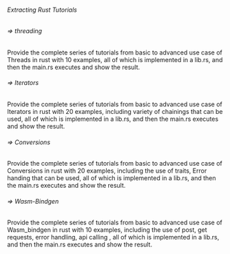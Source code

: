 ###### Extracting Rust Tutorials

###### => threading

Provide the complete series of tutorials from basic to advanced use case of Threads in rust with 10 examples, all of which is implemented in a lib.rs, and then the main.rs  executes and show the result.

###### => Iterators

Provide the complete series of tutorials from basic to advanced use case of Iterators in rust with 20 examples, including variety of chainings that can be used, all of which is implemented in a lib.rs, and then the main.rs  executes and show the result.

###### => Conversions

Provide the complete series of tutorials from basic to advanced use case of Conversions in rust with 20 examples, including the use of traits, Error handing that can be used, all of which is implemented in a lib.rs, and then the main.rs  executes and show the result.

###### => Wasm-Bindgen

Provide the complete series of tutorials from basic to advanced use case of Wasm_bindgen in rust with 10 examples, including the use of post, get requests, error handling, api calling , all of which is implemented in a lib.rs, and then the main.rs executes and show the result.
